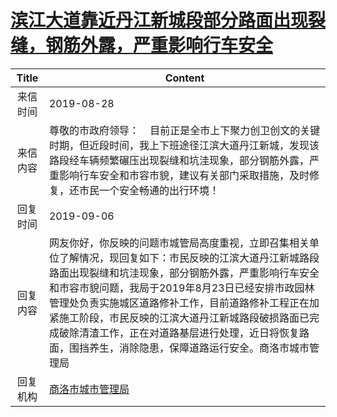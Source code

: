 # <a href="http://www.shangluo.gov.cn/zmhd/ldxxxx.jsp?urltype=leadermail.LeaderMailContentUrl&wbtreeid=1112&leadermailid=5420">滨江大道靠近丹江新城段部分路面出现裂缝，钢筋外露，严重影响行车安全</a>
|Title|Content|
|:---:|---|
|来信时间|2019-08-28|
|来信内容|尊敬的市政府领导：    目前正是全市上下聚力创卫创文的关键时期，但近段时间，我上下班途径江滨大道丹江新城，发现该路段经车辆频繁碾压出现裂缝和坑洼现象，部分钢筋外露，严重影响行车安全和市容市貌，建议有关部门采取措施，及时修复，还市民一个安全畅通的出行环境！|
|回复时间|2019-09-06|
|回复内容|网友你好，你反映的问题市城管局高度重视，立即召集相关单位了解情况，现回复如下：市民反映的江滨大道丹江新城路段路面出现裂缝和坑洼现象，部分钢筋外露，严重影响行车安全和市容市貌问题，我局于2019年8月23日已经安排市政园林管理处负责实施城区道路修补工作，目前道路修补工程正在加紧施工阶段，市民反映的江滨大道丹江新城路段破损路面已完成破除清渣工作，正在对道路基层进行处理，近日将恢复路面，围挡养生，消除隐患，保障道路运行安全。商洛市城市管理局|
|回复机构|<a href="../../categories/agencies/商洛市城市管理局.md">商洛市城市管理局</a>|

